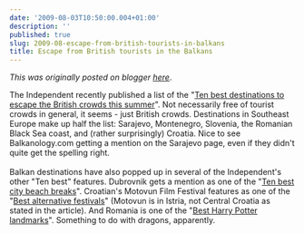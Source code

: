 ```yaml
---
date: '2009-08-03T10:50:00.004+01:00'
description: ''
published: true
slug: 2009-08-escape-from-british-tourists-in-balkans
title: Escape from British tourists in the Balkans
---
```


*This was originally posted on blogger [here](https://blog.balkanology.com/2009/08/escape-from-british-tourists-in-balkans.html)*.

The Independent recently published a list of the "<a href="http://www.independent.co.uk/travel/news-and-advice/the-ten-best-destinations-to-escape-the-british-crowds-this-summer-1763616.html">Ten best destinations to escape the British crowds this summer</a>". Not necessarily free of tourist crowds in general, it seems - just British crowds. Destinations in Southeast Europe make up half the list: Sarajevo, Montenegro, Slovenia, the Romanian Black Sea coast, and (rather surprisingly) Croatia. Nice to see Balkanology.com getting a mention on the Sarajevo page, even if they didn't quite get the spelling right.<br /><br />Balkan destinations have also popped up in several of the Independent's other "Ten best" features. Dubrovnik gets a mention as one of the "<a href="http://www.independent.co.uk/travel/news-and-advice/the-ten-best-city-beach-breaks-1763788.html">Ten best city beach breaks</a>". Croatian's Motovun Film Festival features as one of the "<a href="http://www.independent.co.uk/travel/news-and-advice/the-best-alternative-festivals-1763014.html">Best alternative festivals</a>" (Motovun is in Istria, not Central Croatia as stated in the article). And Romania is one of the "<a href="http://www.independent.co.uk/travel/news-and-advice/the-ten-best-harry-potter-landmarks-1744670.html">Best Harry Potter landmarks</a>". Something to do with dragons, apparently.